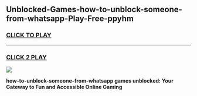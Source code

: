 
## Unblocked-Games-how-to-unblock-someone-from-whatsapp-Play-Free-ppyhm
<h3>
<a href="https://premium76.site?title=how-to-unblock-someone-from-whatsapp&ref=12A">CLICK TO PLAY</a></h3>
<hr>

<h3>
<a href="https://premium76.site?title=how-to-unblock-someone-from-whatsapp&ref=12A">CLICK 2 PLAY</a>
  
</h3>

<a href="https://premium76.site?title=how-to-unblock-someone-from-whatsapp&ref=12A"><img src="https://clearcache.store/games.png"></a>


**how-to-unblock-someone-from-whatsapp games unblocked: Your Gateway to Fun and Accessible Online Gaming**
